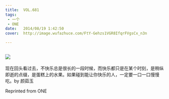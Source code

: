 ```yaml
---
title:	VOL.681
tags:
 - 一个
 - ONE
date:	2014/08/19 1:42:50
cover:	http://image.wufazhuce.com/FtY-Gehzs1VGR8IfqrFVgsCx_n3n

---
```

![](http://image.wufazhuce.com/FtY-Gehzs1VGR8IfqrFVgsCx_n3n)
---

现在回头看过去，不快乐总是很长的一段时候，而快乐都只是在某个时刻，是稍纵即逝的点缀，是蛋糕上的水果。如果碰到能让你快乐的人，一定要一口一口慢慢吃。by 颜茹玉
 
Reprinted from ONE
